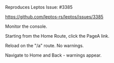 Reproduces Leptos Issue: #3385

https://github.com/leptos-rs/leptos/issues/3385

Monitor the console.

Starting from the Home Route, click the PageA link.

Reload on the "/a" route. No warnings.

Navigate to Home and Back - warnings appear.
